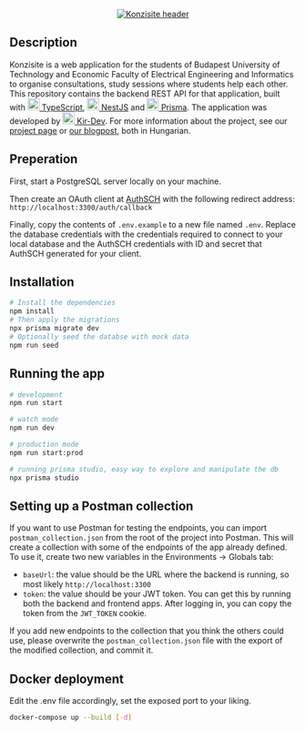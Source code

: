 <p align="center">
  <a href="http://konzi.kir-dev.hu/" target="blank"><img src="https://warp.sch.bme.hu/images/konzisite_email_header" alt="Konzisite header" /></a>
</p>

## Description

Konzisite is a web application for the students of Budapest University of Technology and Economic Faculty of Electrical Engineering and Informatics to organise consultations, study sessions where students help each other. This repository contains the backend REST API for that application, built with <a href="https://www.typescriptlang.org/" title="Typescript"><img src="https://github.com/get-icon/geticon/raw/master/icons/typescript-icon.svg" alt="Typescript" width="21px" height="21px"> TypeScript</a>, <a href="https://nestjs.com/" title="NestJS"><img src="https://github.com/get-icon/geticon/raw/master/icons/nestjs.svg" alt="NestJS" width="21px" height="21px"> NestJS</a> and <a href="https://www.prisma.io/" title="Prisma"><img src="https://github.com/get-icon/geticon/raw/master/icons/prisma.svg" alt="Prisma" width="21px" height="21px"> Prisma</a>. The application was developed by <a href="https://kir-dev.hu/" title="Kir-Dev"><img src="https://warp.sch.bme.hu/images/kir-dev-only-logo" alt="Typescript" height="21px"> Kir-Dev</a>. For more information about the project, see our <a href="https://kir-dev.hu/project/konzisite/"  target="blank" title="Project page">project page</a> or <a href="https://kir-dev.hu/post/2023-03-05-az-uj-konzisite-fejlesztese/"  target="blank" title="Project page">our blogpost</a>, both in Hungarian.

## Preperation

First, start a PostgreSQL server locally on your machine.

Then create an OAuth client at [AuthSCH](https://auth.sch.bme.hu/console/index) with the following redirect address: `http://localhost:3300/auth/callback`

Finally, copy the contents of `.env.example` to a new file named `.env`. Replace the database credentials with the credentials required to connect to your local database and the AuthSCH credentials with ID and secret that AuthSCH generated for your client.

## Installation

```bash
# Install the dependencies
npm install
# Then apply the migrations
npx prisma migrate dev
# Optionally seed the databse with mock data
npm run seed
```

## Running the app

```bash
# development
npm run start

# watch mode
npm run dev

# production mode
npm run start:prod

# running prisma studio, easy way to explore and manipulate the db
npx prisma studio
```

## Setting up a Postman collection

If you want to use Postman for testing the endpoints, you can import `postman_collection.json` from the root of the project into Postman. This will create a collection with some of the endpoints of the app already defined. To use it, create two new variables in the Environments -> Globals tab:

- `baseUrl`: the value should be the URL where the backend is running, so most likely `http://localhost:3300`
- `token`: the value should be your JWT token. You can get this by running both the backend and frontend apps. After logging in, you can copy the token from the `JWT_TOKEN` cookie.

If you add new endpoints to the collection that you think the others could use, please overwrite the `postman_collection.json` file with the export of the modified collection, and commit it.

## Docker deployment

Edit the .env file accordingly, set the exposed port to your liking.

```bash
docker-compose up --build [-d]
```
